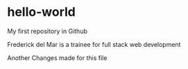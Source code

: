 # hello-world
My first repository in Github

Frederick del Mar is a trainee for full stack web development 

Another Changes made for this file
